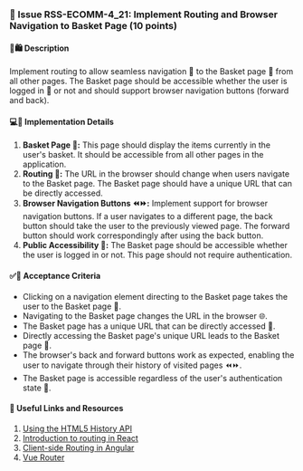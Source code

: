 ### 🧭 Issue RSS-ECOMM-4_21: Implement Routing and Browser Navigation to Basket Page (10 points)

#### 📝🛍️ Description

Implement routing to allow seamless navigation 🧭 to the Basket page 🛒 from all other pages. The Basket page should be accessible whether the user is logged in 👤 or not and should support browser navigation buttons (forward and back).

#### 💻🔧 Implementation Details

1. **Basket Page 🛒:** This page should display the items currently in the user's basket. It should be accessible from all other pages in the application.
2. **Routing 🚏:** The URL in the browser should change when users navigate to the Basket page. The Basket page should have a unique URL that can be directly accessed.
3. **Browser Navigation Buttons ⏪⏩:** Implement support for browser navigation buttons. If a user navigates to a different page, the back button should take the user to the previously viewed page. The forward button should work correspondingly after using the back button.
4. **Public Accessibility 👥:** The Basket page should be accessible whether the user is logged in or not. This page should not require authentication.

#### ✅🎯 Acceptance Criteria

- Clicking on a navigation element directing to the Basket page takes the user to the Basket page 🛒.
- Navigating to the Basket page changes the URL in the browser 🌐.
- The Basket page has a unique URL that can be directly accessed 🚏.
- Directly accessing the Basket page's unique URL leads to the Basket page 🛒.
- The browser's back and forward buttons work as expected, enabling the user to navigate through their history of visited pages ⏪⏩.
- The Basket page is accessible regardless of the user's authentication state 👥.

#### 🔗 Useful Links and Resources

1. [Using the HTML5 History API](https://developer.mozilla.org/en-US/docs/Web/API/History_API)
2. [Introduction to routing in React](https://reactrouter.com/en/6.14.1/start/tutorial)
3. [Client-side Routing in Angular](https://angular.io/guide/router)
4. [Vue Router](https://router.vuejs.org/)
